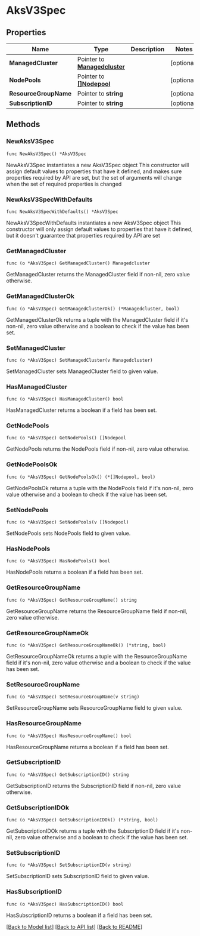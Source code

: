 # AksV3Spec

## Properties

Name | Type | Description | Notes
------------ | ------------- | ------------- | -------------
**ManagedCluster** | Pointer to [**Managedcluster**](Managedcluster.md) |  | [optional] 
**NodePools** | Pointer to [**[]Nodepool**](Nodepool.md) |  | [optional] 
**ResourceGroupName** | Pointer to **string** |  | [optional] 
**SubscriptionID** | Pointer to **string** |  | [optional] 

## Methods

### NewAksV3Spec

`func NewAksV3Spec() *AksV3Spec`

NewAksV3Spec instantiates a new AksV3Spec object
This constructor will assign default values to properties that have it defined,
and makes sure properties required by API are set, but the set of arguments
will change when the set of required properties is changed

### NewAksV3SpecWithDefaults

`func NewAksV3SpecWithDefaults() *AksV3Spec`

NewAksV3SpecWithDefaults instantiates a new AksV3Spec object
This constructor will only assign default values to properties that have it defined,
but it doesn't guarantee that properties required by API are set

### GetManagedCluster

`func (o *AksV3Spec) GetManagedCluster() Managedcluster`

GetManagedCluster returns the ManagedCluster field if non-nil, zero value otherwise.

### GetManagedClusterOk

`func (o *AksV3Spec) GetManagedClusterOk() (*Managedcluster, bool)`

GetManagedClusterOk returns a tuple with the ManagedCluster field if it's non-nil, zero value otherwise
and a boolean to check if the value has been set.

### SetManagedCluster

`func (o *AksV3Spec) SetManagedCluster(v Managedcluster)`

SetManagedCluster sets ManagedCluster field to given value.

### HasManagedCluster

`func (o *AksV3Spec) HasManagedCluster() bool`

HasManagedCluster returns a boolean if a field has been set.

### GetNodePools

`func (o *AksV3Spec) GetNodePools() []Nodepool`

GetNodePools returns the NodePools field if non-nil, zero value otherwise.

### GetNodePoolsOk

`func (o *AksV3Spec) GetNodePoolsOk() (*[]Nodepool, bool)`

GetNodePoolsOk returns a tuple with the NodePools field if it's non-nil, zero value otherwise
and a boolean to check if the value has been set.

### SetNodePools

`func (o *AksV3Spec) SetNodePools(v []Nodepool)`

SetNodePools sets NodePools field to given value.

### HasNodePools

`func (o *AksV3Spec) HasNodePools() bool`

HasNodePools returns a boolean if a field has been set.

### GetResourceGroupName

`func (o *AksV3Spec) GetResourceGroupName() string`

GetResourceGroupName returns the ResourceGroupName field if non-nil, zero value otherwise.

### GetResourceGroupNameOk

`func (o *AksV3Spec) GetResourceGroupNameOk() (*string, bool)`

GetResourceGroupNameOk returns a tuple with the ResourceGroupName field if it's non-nil, zero value otherwise
and a boolean to check if the value has been set.

### SetResourceGroupName

`func (o *AksV3Spec) SetResourceGroupName(v string)`

SetResourceGroupName sets ResourceGroupName field to given value.

### HasResourceGroupName

`func (o *AksV3Spec) HasResourceGroupName() bool`

HasResourceGroupName returns a boolean if a field has been set.

### GetSubscriptionID

`func (o *AksV3Spec) GetSubscriptionID() string`

GetSubscriptionID returns the SubscriptionID field if non-nil, zero value otherwise.

### GetSubscriptionIDOk

`func (o *AksV3Spec) GetSubscriptionIDOk() (*string, bool)`

GetSubscriptionIDOk returns a tuple with the SubscriptionID field if it's non-nil, zero value otherwise
and a boolean to check if the value has been set.

### SetSubscriptionID

`func (o *AksV3Spec) SetSubscriptionID(v string)`

SetSubscriptionID sets SubscriptionID field to given value.

### HasSubscriptionID

`func (o *AksV3Spec) HasSubscriptionID() bool`

HasSubscriptionID returns a boolean if a field has been set.


[[Back to Model list]](../README.md#documentation-for-models) [[Back to API list]](../README.md#documentation-for-api-endpoints) [[Back to README]](../README.md)


